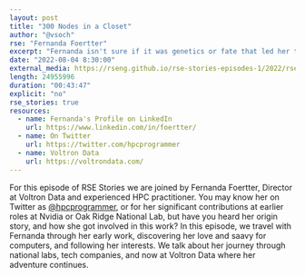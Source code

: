 ```yaml
---
layout: post
title: "300 Nodes in a Closet"
author: "@vsoch"
rse: "Fernanda Foertter"
excerpt: "Fernanda isn't sure if it was genetics or fate that led her to high performance computing, but she's come a long way, and is grateful for the journey"
date: "2022-08-04 8:30:00"
external_media: https://rseng.github.io/rse-stories-episodes-1/2022/rse-stories-fernanda-foertter-episode-76.mp3 
length: 24955996
duration: "00:43:47"
explicit: "no"
rse_stories: true
resources:
  - name: Fernanda's Profile on LinkedIn 
    url: https://www.linkedin.com/in/foertter/
  - name: On Twitter
    url: https://twitter.com/hpcprogrammer
  - name: Voltron Data
    url: https://voltrondata.com/
--- 
```


For this episode of RSE Stories we are joined by Fernanda Foertter, Director at Voltron Data and experienced HPC practitioner. You may know her on Twitter as [@hpcprogrammer](https://twitter.com/hpcprogrammer), or for her significant contributions at earlier roles at Nvidia or Oak Ridge National Lab, but have you heard her origin story, and how she got involved in this work? In this episode, we travel with Fernanda through her early work, discovering her love and saavy for computers, and following her interests. We talk about her journey through national labs, tech companies, and now at Voltron Data where her adventure continues.
